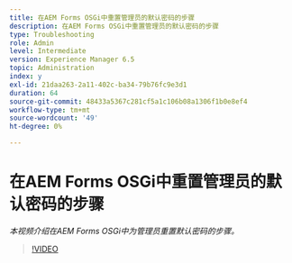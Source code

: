 ```yaml
---
title: 在AEM Forms OSGi中重置管理员的默认密码的步骤
description: 在AEM Forms OSGi中重置管理员的默认密码的步骤
type: Troubleshooting
role: Admin
level: Intermediate
version: Experience Manager 6.5
topic: Administration
index: y
exl-id: 21daa263-2a11-402c-ba34-79b76fc9e3d1
duration: 64
source-git-commit: 48433a5367c281cf5a1c106b08a1306f1b0e8ef4
workflow-type: tm+mt
source-wordcount: '49'
ht-degree: 0%

---
```


# 在AEM Forms OSGi中重置管理员的默认密码的步骤

*本视频介绍在AEM Forms OSGi中为管理员重置默认密码的步骤。*

>[!VIDEO](https://video.tv.adobe.com/v/3417710?quality=12&learn=on&captions=chi_hans)
